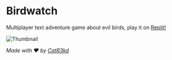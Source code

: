 # Birdwatch
Multiplayer text adventure game about evil birds, play it on [Replit!](https://replit.com/@CatR3kd/BIRDWATCH-Multiplayer-MMO?v=1)

![Thumbnail](https://user-images.githubusercontent.com/63563918/227608643-7cf6f66e-e42b-4b53-af90-bad14ec791af.png)

*Made with ❤️ by [CatR3kd](https://catr3kd.repl.co)*
